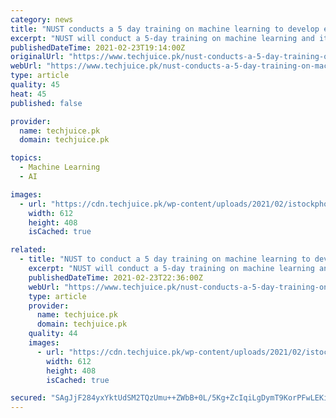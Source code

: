 ```yaml
---
category: news
title: "NUST conducts a 5 day training on machine learning to develop expertise of the technology"
excerpt: "NUST will conduct a 5-day training on machine learning and its various applications to develop a better understanding of the technology"
publishedDateTime: 2021-02-23T19:14:00Z
originalUrl: "https://www.techjuice.pk/nust-conducts-a-5-day-training-on-machine-learning-to-develop-expertise-of-the-technology/"
webUrl: "https://www.techjuice.pk/nust-conducts-a-5-day-training-on-machine-learning-to-develop-expertise-of-the-technology/"
type: article
quality: 45
heat: 45
published: false

provider:
  name: techjuice.pk
  domain: techjuice.pk

topics:
  - Machine Learning
  - AI

images:
  - url: "https://cdn.techjuice.pk/wp-content/uploads/2021/02/istockphoto-1061357610-612x612-2.jpg"
    width: 612
    height: 408
    isCached: true

related:
  - title: "NUST to conduct a 5 day training on machine learning to develop expertise of the technology"
    excerpt: "NUST will conduct a 5-day training on machine learning and its various applications to develop a better understanding of the technology"
    publishedDateTime: 2021-02-23T22:36:00Z
    webUrl: "https://www.techjuice.pk/nust-conducts-a-5-day-training-on-machine-learning-to-develop-expertise-of-the-technology/"
    type: article
    provider:
      name: techjuice.pk
      domain: techjuice.pk
    quality: 44
    images:
      - url: "https://cdn.techjuice.pk/wp-content/uploads/2021/02/istockphoto-1061357610-612x612-2.jpg"
        width: 612
        height: 408
        isCached: true

secured: "SAgJjF284yxYktUdSM2TQzUmu++ZWbB+0L/5Kg+ZcIqiLgDymT9KorPFwLEKiy4Wu2cJvypE0ruPz5w57oa5nq6q30tpYCQlnL8RkTg7AT4sgNzsZopzQ2b165SvcFP08N+SkL1yVRT4yAyT+RVKVI+ON0w7Po8qUAZNmMMiy6IkTMRly2A/3hj2RUlWGZrX4yhhg95nmSyUQnRHG8vwfnX2f02jSCZ87u60Yp/1+b7kkSzUHQNrpbZ5gAO73mhAO6dn2eSwAnNmomsUjSj/pTb4jDTeTqpNglXV6tJha32nhUhyISNRVZX+5maRY5uXQs60dQEZ+8CMynXQDDVxSOzGIaOOP0NyYf/k7mZGYLs=;ukrZZTYij/hznjEXu+lbbA=="
---
```


